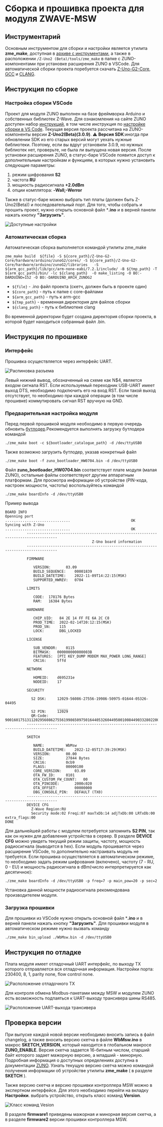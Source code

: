 # Сборка и прошивка проекта для модуля ZWAVE-MSW
## Инструментарий
Основным инструментом для сборки и настройки является утилита **zme_make**, доступная в [архиве с инструментами](https://github.com/Z-Wave-Me/Z-Uno-G2-Core/tree/master/toolchain/linux64), а также в расположении `/Z-Uno2 (Beta)/tools/zme_make` в папке с ZUNO-компонентами при установке расширения ZUNO в VSCode.
Для автоматической сборки проекта поребуется скачать [Z-Uno-G2-Core](https://github.com/Z-Wave-Me/Z-Uno-G2-Core), [GCC](http://rus.z-wave.me/files/z-uno/g2/tc//arm-none-eabi-gcc-7_2_4-linux64.tar.gz) и [CLANG](http://rus.z-wave.me/files/z-uno/g2/tc//libclang_11_0_1-linux64.tar.gz).

## Инструкция по сборке
### Настройка сборки VSCode
Проект для модуля ZUNO выполнен на базе фреймворка Arduino и собственных библиотек Z-Wave. Для ознакомления на сайте ZUNO доступен набор [инструкций](https://z-uno.z-wave.me/getting-started/), в том числе инструкция по [настройке сборки в VS Code](https://z-uno.z-wave.me/vs-code-install/). Текущая версия проекта рассчитана на ZUNO-компоненты версии **Z-Uno2(Beta)(3.0.9)**. 
:warning: **Версия SDK**:иногда при обновлении SDK из его старых версий могут уехать нужные библиотеки. Поэтому, если вы вдруг установили 3.0.9, но нужных библиотек нет, проверьте, не была ли выпущена новая версия.
После установки расширения ZUNO, в статус-баре VSCode появится доступ к дополнительным настройкам и функциям, в которых нужно установить следующие параметры:
1. режим шифрования **S2**
2. частота **RU**
3. мощность радиосигнала **+2.0dBm**
4. опции комплятора: **-Wall;-Werror**

Также в статус-баре можно выбрать тип платы (должен быть Z-Uno2(Beta)) и последовательный порт. Для того, чтобы собрать и прошить проект, нужно открыть основной файл ***.ino** и в верней панели нажать кнопку **"Загрузить"**.

![Доступные настройки](docs/vscode_settings.png)

### Автоматическая сборка
Автоматическая сборка выполняется командой утилиты zme_make
```
zme_make build  ${file} -S ${core_path}/Z-Uno-G2-Core/hardware/arduino/zunoG2/cores/ -S ${core_path}/Z-Uno-G2-Core/hardware/arduino/zunoG2/libraries   -S ${arm_gcc_path}/lib/gcc/arm-none-eabi/7.2.1/include/ -B ${tmp_path} -T ${arm_gcc_path}/bin/ -lc ${clang_path}  -O make_listing -O BO:-DARDUINO=152 -O BO:-DARDUINO_ARCH_ZUNOG2
```
 * `${file}` - .ino файл проекта (скетч, должен быть в проекте один)
 * `${core_path}` - путь к папке с core-файлами
 * `${arm_gcc_path}` -  путь к arm-gcc
 * `${tmp_path}` - временная директория для файлов сборки
 * `${clang_path}` - путь к библиотеке clang

Во временной директории будет создана директория сборки проекта, в которой будет находиться собранный файл .bin.

## Инструкция по прошивке
### Интерфейс 
Прошивка осуществляется через интерфейс UART. 

![Распиновка разъема](docs/uart_pinout.png)

Левый нижний вывод, обозначенный на схеме как N$4, является входом сигнала RST. Если используемый переходник USB-UART имеет выход DTS, необходимо подключить его на вход RST. Если такой выход отсутствует, то необходимо при каждой операции (в том числе прошивке) коммутировать сигнал RST вручную на GND.

### Предварительная настройка модуля

Перед первой прошивкой модуля необходимо в первую очередь обновить [бутлодер](https://github.com/Z-Wave-Me/Z-Uno-G2-Core/tree/master/hardware/arduino/zunoG2/bootloaders).Рекомендуется выполнять загрузку бутлодера командой 
```
./zme_make boot -c ${bootloader_catalogue_path} -d /dev/ttyUSB0
```

Также возможно загрузить бутлодер, указав конкретный файл
```
./zme_make boot -f zuno_bootloader_HW0704.bin -d /dev/ttyUSB0
```
Файл **zuno_bootloader_HW0704.bin** соответствует плате модуля (малая ZUNO), остальные файлы соответствуют другим аппаратным платформам. 
Для просмотра информации об устройстве (PIN-кода, настроек мощности, частоты) воспользуйтесь командой 
```
./zme_make boardInfo -d /dev/ttyUSB0 
```
Пример вывода
```
BOARD INFO
Openning port                            ..............................                            OK
Syncing with Z-Uno                       ..............................                            OK
          ------------------------------------------------------------------------------------
                                        Z-Uno board information
          ------------------------------------------------------------------------------------
          
          FIRMWARE
          
          	 VERSION:		03.09
          	 BUILD_SEQUENCE:	00001839
          	 BUILD_DATETIME:	2022-11-09T14:22:15(MSK)
          	 SUPPORTED_HWREV:	0704
          
          LIMITS
          
          	 CODE:	178176 Bytes
          	 RAM:	16384 Bytes
          
          HARDWARE
          
          	 CHIP_UID:	 84 2E 14 FF FE 6A 2C C8
          	 PROD_TIME:	 2022-02-14T20:12:15(MSK)
          	 PROD_SN:	 115
          	 LOCK:		 DBG_LOCKED
          
          LICENSE
          
          	 SUB_VENDOR:	0115
          	 BITMASK:	000000000000003B
          	 FEATURES:	[PTI KEY_DUMP MODEM MAX_POWER LONG_RANGE]
          	 CRC16:		5ffd
          
          NETWORK
          
          	 HOMEID:	d695231e
          	 NODEID:	17
          
          SECURITY
          
          	S2 DSK:		12029-56086-27556-19986-50975-01644-05326-04495
          	       		_____
          	S2 PIN:		12029
          	QR-Code:	900160175131120295608627556199865097501644053260449500100844903328022000277005280000100777
          ------------------------------------------------------------------------------------
          
          SKETCH
          
          	 NAME:			WbMsw
          	 BUILD_DATETIME:	2022-12-05T17:39:29(MSK)
          	 VERSION:		00.00
          	 SIZE:			27844 Bytes
          	 CRC16:			0cb9
          	 FLAGS:			00000100
          	 CORE_VERSION:		03.09
          	 OTA_FW_ID:		0101
          	 OTA_CUSTOM_FW_COUNT:	00
          	 OTA_PINCODE:		2000c020
          	 OTA_OFFSET:		00000000
          	 DBG_CONSOLE_PIN:	DEFAULT (TX0)
          ------------------------------------------------------------------------------------
          DEVICE CFG
          	Z-Wave Region:RU
          	Security mode:02 Freqi:07 maxTxDb:14 adjTxDb:00 LRTxDb:00 extra_flags:00
DONE
```
Для дальнейшей работы с модулем потребуется запомнить **S2 PIN**, так как он нужен для добавления устройства в сервер. В разделе **DEVICE CFG** можно увидеть текущий режим защиты, частоту, мощность радиосигнала (выводится в hex). 
Если модуль прошивается через расширение VSCode, то дополнительно настраивать модуль не требуется.
Если прошивка осуществляется в автоматическом режиме, то необходимо задать режим шифрования (включено), частоту (7 - RU, 0 - EU) и мощность радиосигнала в dBm(число интерпретируется как десятичное):
```
./zme_make boardInfo -d /dev/ttyUSB0 -p freq=7 -p main_pow=20 -p sec=2
```
Установка данной мощности радиосигнала рекомендована производителем модуля.

### Загрузка прошивки
Для прошивки из VSCode нужно открыть основной файл ***.ino** и в верней панели нажать кнопку **"Загрузить"**.
Для прошивки модуля в автоматическом режиме нужно вызвать команду
```
./zme_make bin_upload ./WbMsw.bin -d /dev/ttyUSB0
```

## Инструкция по отладке
Плата модуля имеет отладочный UART интерфейс, по выходу TX которого отправляется вся отладочная информация. Настройки порта: 230400, 8, 1, parity none, flow control none.

![Расположение отладочного TX](docs/debug_tx.png)

Для контроля обмена Modbus-пакетами между MSW и модулем ZUNO есть возможность подпаяться к UART-выходу трансивера шины RS485.

![Расположение UART-выхода трансивера](docs/transceiver_uart.png)

## Проверка версии
При выпуске каждой новой версии необходимо вносить запись в файл changelog, а также вносить версию скетча в файле **WbMsw.ino** в макрос **SKETCH_VERSION**, который находится в глобальном макросе **ZUNO_ENABLE**. Версия скетча задается 16-битным числом, старший байт которого задает мажорную версию, а младший - минорную. Подробная информация о доступных определениях доступна в документации [ZUNO](https://z-uno.z-wave.me/Reference/ZUNO_ENABLE/). 
Узнать текущую версию скетча можно командой получения информации об устройстве утилиты  **zme_make** ( в разделе **SKETCH** ).

Также версию скетча и версию прошивки контроллера MSW можно в экспертном интерфейсе. Для этого необходимо перейти на вкладку **Настройки**. выбрать устройство, открыть класс команд **Version**. 

![Класс команд Vesion](docs/command_class_version.png)

В разделе **firmware1** приведены мажорная и минорная версия скетча, а в разделе **firmware2** версии прошивки контроллера MSW.